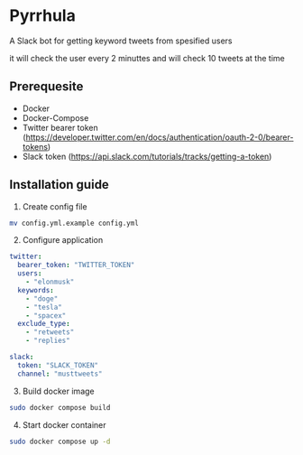 # Pyrrhula

A Slack bot for getting keyword tweets from spesified users

it will check the user every 2 minuttes and will check 10 tweets at the time 


## Prerequesite

* Docker
* Docker-Compose
* Twitter bearer token (https://developer.twitter.com/en/docs/authentication/oauth-2-0/bearer-tokens)
* Slack token (https://api.slack.com/tutorials/tracks/getting-a-token)

## Installation guide

1. Create config file
```bash
mv config.yml.example config.yml
```

2. Configure application

```yaml
twitter:
  bearer_token: "TWITTER_TOKEN"
  users:
    - "elonmusk"
  keywords:
    - "doge"
    - "tesla"
    - "spacex"
  exclude_type:
    - "retweets"
    - "replies"

slack:
  token: "SLACK_TOKEN"
  channel: "musttweets"
```
3. Build docker image
```bash
sudo docker compose build
```

4. Start docker container
```bash
sudo docker compose up -d
```


